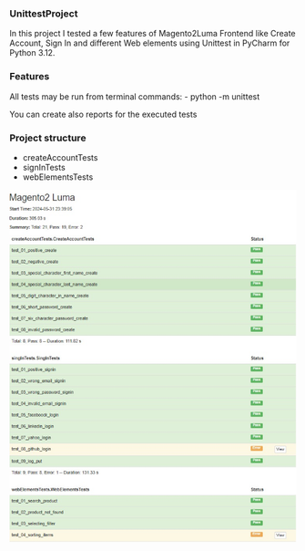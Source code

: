 ### UnittestProject
In this project I tested a few features of Magento2Luma Frontend like Create Account, Sign In and different Web elements using Unittest in PyCharm for Python 3.12.

### Features
All tests may be run from terminal commands: - python -m unittest

You can create also reports for the executed tests

### Project structure
- createAccountTests
- signInTests
- webElementsTests

![Imagine 1](https://github.com/mihaidaneasa/Magento-2-Luma-unittest-project/blob/main/Raport.jpg)